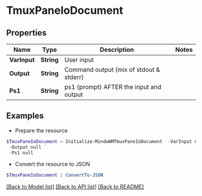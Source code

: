 # TmuxPaneIoDocument
## Properties

Name | Type | Description | Notes
------------ | ------------- | ------------- | -------------
**VarInput** | **String** | User input | 
**Output** | **String** | Command output (mix of stdout &amp; stderr) | 
**Ps1** | **String** | ps1 (prompt) AFTER the input and output | 

## Examples

- Prepare the resource
```powershell
$TmuxPaneIoDocument = Initialize-MindwWMTmuxPaneIoDocument  -VarInput null `
 -Output null `
 -Ps1 null
```

- Convert the resource to JSON
```powershell
$TmuxPaneIoDocument | ConvertTo-JSON
```

[[Back to Model list]](../README.md#documentation-for-models) [[Back to API list]](../README.md#documentation-for-api-endpoints) [[Back to README]](../README.md)


